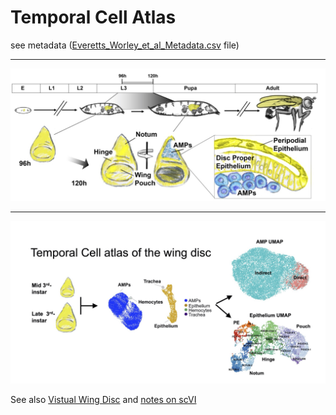 
# Temporal Cell Atlas 

see metadata ([Everetts_Worley_et_al_Metadata.csv](https://github.com/HariharanLab/Everetts_Worley_Yasutomi/tree/master/TemporalCellAtlas/Everetts_Worley_et_al_Metadata.csv) file) 


---

![alt text](https://github.com/HariharanLab/Everetts_Worley_Yasutomi/blob/f289711e3d8af3decaadda68928b21e178994ff6/TemporalCellAtlas/timeseries.jpg?raw=FALSE)

---

![alt text](https://github.com/HariharanLab/Everetts_Worley_Yasutomi/blob/f289711e3d8af3decaadda68928b21e178994ff6/TemporalCellAtlas/temporal_cell_atlas.jpg?raw=FALSE)


See also [Vistual Wing Disc](https://github.com/HariharanLab/Everetts_Worley_Yasutomi/tree/master/DiscMap) and [notes on scVI](https://github.com/HariharanLab/Everetts_Worley_Yasutomi/tree/master/scVI) 
